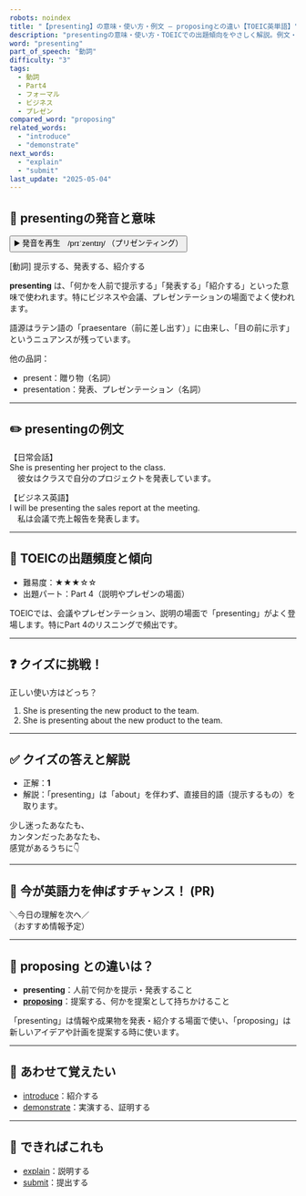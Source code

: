 ```yaml
---
robots: noindex
title: "【presenting】の意味・使い方・例文 ― proposingとの違い【TOEIC英単語】"
description: "presentingの意味・使い方・TOEICでの出題傾向をやさしく解説。例文・クイズ付きでproposingとの違いもわかりやすく学べます。"
word: "presenting"
part_of_speech: "動詞"
difficulty: "3"
tags:
  - 動詞
  - Part4
  - フォーマル
  - ビジネス
  - プレゼン
compared_word: "proposing"
related_words:
  - "introduce"
  - "demonstrate"
next_words:
  - "explain"
  - "submit"
last_update: "2025-05-04"
---
```


## 🔰 presentingの発音と意味

<button class="play-audio" onclick="playTTS('presenting')">
  <span class="play-audio-main">
    ▶️ 発音を再生　/prɪˈzentɪŋ/
  </span>
  <span class="play-audio-sub">
    （プリゼンティング）
  </span>
</button>

[動詞] 提示する、発表する、紹介する

**presenting** は、「何かを人前で提示する」「発表する」「紹介する」といった意味で使われます。特にビジネスや会議、プレゼンテーションの場面でよく使われます。

語源はラテン語の「praesentare（前に差し出す）」に由来し、「目の前に示す」というニュアンスが残っています。

他の品詞：  
- present：贈り物（名詞）
- presentation：発表、プレゼンテーション（名詞）

---

## ✏️ presentingの例文

【日常会話】  
She is presenting her project to the class.  
　彼女はクラスで自分のプロジェクトを発表しています。

【ビジネス英語】  
I will be presenting the sales report at the meeting.  
　私は会議で売上報告を発表します。

---

## 🎯 TOEICの出題頻度と傾向

- 難易度：★★★☆☆
- 出題パート：Part 4（説明やプレゼンの場面）

TOEICでは、会議やプレゼンテーション、説明の場面で「presenting」がよく登場します。特にPart 4のリスニングで頻出です。

---

## ❓ クイズに挑戦！

正しい使い方はどっち？

1. She is presenting the new product to the team.  
2. She is presenting about the new product to the team.

---

## ✅ クイズの答えと解説

- 正解：**1**
- 解説：「presenting」は「about」を伴わず、直接目的語（提示するもの）を取ります。

少し迷ったあなたも、  
カンタンだったあなたも、  
感覚があるうちに👇️

---

## 🚀 今が英語力を伸ばすチャンス！ (PR)

<div class="info-center">
＼今日の理解を次へ／<br>  
（おすすめ情報予定）
</div>

---

## 🤔  proposing との違いは？

- **presenting**：人前で何かを提示・発表すること
- **[proposing](/word/proposing)**：提案する、何かを提案として持ちかけること

「presenting」は情報や成果物を発表・紹介する場面で使い、「proposing」は新しいアイデアや計画を提案する時に使います。

---

## 🧩 あわせて覚えたい

- [introduce](/word/introduce)：紹介する
- [demonstrate](/word/demonstrate)：実演する、証明する

---

## 📖 できればこれも

- [explain](/word/explain)：説明する
- [submit](/word/submit)：提出する

<!-- cvid: aid25_bid45 -->
